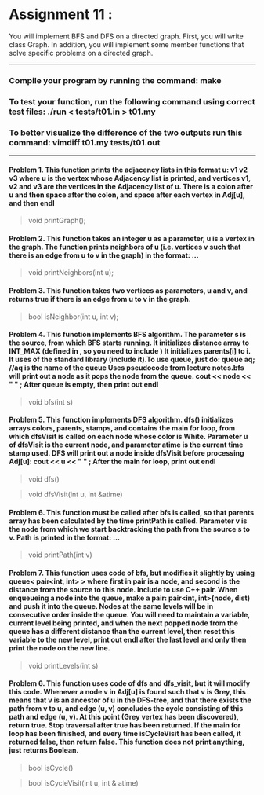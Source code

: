 # Assignment 11 : 
You will implement BFS and DFS on a directed graph. First, you will write class Graph. In addition, you will implement some member functions that solve specific problems on a directed graph.

----------------------------------------------------------------------------------

### Compile your program by running the command: make
### To test your function, run the following command using correct test files: ./run < tests/t01.in > t01.my
### To better visualize the difference of the two outputs run this command: vimdiff t01.my tests/t01.out
----------------------------------------------------------------------------------

#### Problem 1. This function prints the adjacency lists in this format u: v1 v2 v3 where u is the vertex whose Adjacency list is printed, and vertices v1, v2 and v3 are the vertices in the Adjacency list of u. There is a colon after u and then space after the colon, and space after each vertex in Adj[u], and then endl 

> void printGraph();

#### Problem 2. This function takes an integer u as a parameter, u is a vertex in the graph. The function prints neighbors of u (i.e. vertices v such that there is an edge from u to v in the graph) in the format: <vertex><space>…<vertex><space><endl>

> void printNeighbors(int u);

#### Problem 3. This function takes two vertices as parameters, u and v, and returns true if there is an edge from u to v in the graph. 

> bool isNeighbor(int u, int v);

#### Problem 4. This function implements BFS algorithm. The parameter s is the source, from which BFS starts running. It initializes distance array to INT_MAX (defined in <climits>, so you need to include <climits>) It initializes parents[i] to i. It uses <queue> of the standard library (include it).To use queue, just do: queue<int> aq; //aq is the name of the queue Uses pseudocode from lecture notes.bfs will print out a node as it pops the node from the queue. cout << node << " " ; After queue is empty, then print out endl

> void bfs(int s)

#### Problem 5. This function implements DFS algorithm. dfs() initializes arrays colors, parents, stamps, and contains the main for loop, from which dfsVisit is called on each node whose color is White. Parameter u of dfsVisit is the current node, and parameter atime is the current time stamp used. DFS will print out a node inside dfsVisit before processing Adj[u]: cout << u << " " ; After the main for loop, print out endl

> void dfs() 
  
> void dfsVisit(int u, int &atime)

#### Problem 6. This function must be called after bfs is called, so that parents array has been calculated by the time printPath is called. Parameter v is the node from which we start backtracking the path from the source s to v. Path is printed in the format: <node><space>…<node><space><endl>

> void printPath(int v)

#### Problem 7. This function uses code of bfs, but modifies it slightly by using queue< pair<int, int> > where first in pair is a node, and second is the distance from the source to this node. Include <utility> to use C++ pair. When enqueueing a node into the queue, make a pair: pair<int, int>(node, dist) and push it into the queue. Nodes at the same levels will be in consecutive order inside the queue. You will need to maintain a variable, current level being printed, and when the next popped node from the queue has a different distance than the current level, then reset this variable to the new level, print out endl after the last level and only then print the node on the new line.

> void printLevels(int s)

#### Problem 6. This function uses code of dfs and dfs_visit, but it will modify this code. Whenever a node v in Adj[u] is found such that v is Grey, this means that v is an ancestor of u in the DFS-tree, and that there exists the path from v to u, and edge (u, v) concludes the cycle consisting of this path and edge (u, v). At this point (Grey vertex has been discovered), return true. Stop traversal after true has been returned. If the main for loop has been finished, and every time isCycleVisit has been called, it returned false, then return false. This function does not print anything, just returns Boolean.

> bool isCycle()
  
> bool isCycleVisit(int u, int & atime)





